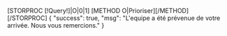 [STORPROC [!Query!]|O|0|1]
        [METHOD O|Prioriser][/METHOD]
[/STORPROC]
{
    "success": true,
    "msg": "L'equipe a été prévenue de votre arrivée. Nous vous remercions."
}